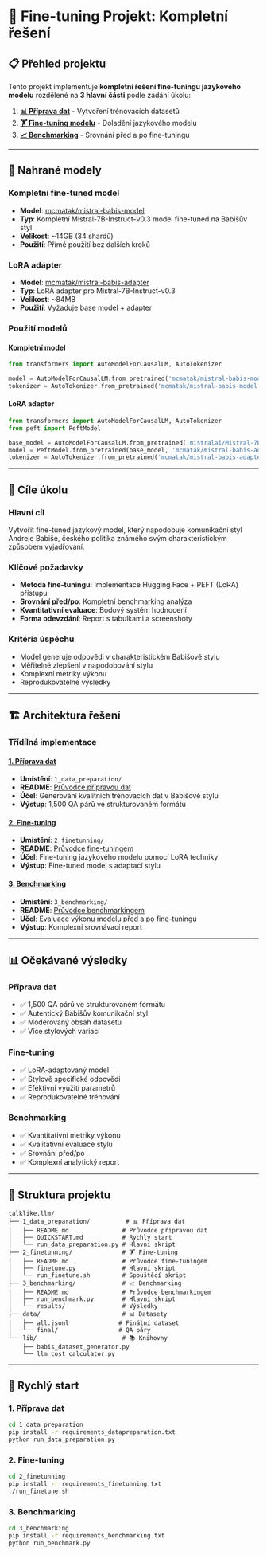 # 🎯 Fine-tuning Projekt: Kompletní řešení

## 📋 Přehled projektu

Tento projekt implementuje **kompletní řešení fine-tuningu jazykového modelu** rozdělené na **3 hlavní části** podle zadání úkolu:

1. **[📊 Příprava dat](#1-příprava-dat)** - Vytvoření trénovacích datasetů
2. **[🏋️ Fine-tuning modelu](#2-fine-tuning)** - Doladění jazykového modelu  
3. **[📈 Benchmarking](#3-benchmarking)** - Srovnání před a po fine-tuningu

---

## 🤖 Nahrané modely

### Kompletní fine-tuned model
- **Model**: [mcmatak/mistral-babis-model](https://huggingface.co/mcmatak/mistral-babis-model)
- **Typ**: Kompletní Mistral-7B-Instruct-v0.3 model fine-tuned na Babišův styl
- **Velikost**: ~14GB (34 shardů)
- **Použití**: Přímé použití bez dalších kroků

### LoRA adapter
- **Model**: [mcmatak/mistral-babis-adapter](https://huggingface.co/mcmatak/mistral-babis-adapter)
- **Typ**: LoRA adapter pro Mistral-7B-Instruct-v0.3
- **Velikost**: ~84MB
- **Použití**: Vyžaduje base model + adapter

### Použití modelů

#### Kompletní model
```python
from transformers import AutoModelForCausalLM, AutoTokenizer

model = AutoModelForCausalLM.from_pretrained('mcmatak/mistral-babis-model')
tokenizer = AutoTokenizer.from_pretrained('mcmatak/mistral-babis-model')
```

#### LoRA adapter
```python
from transformers import AutoModelForCausalLM, AutoTokenizer
from peft import PeftModel

base_model = AutoModelForCausalLM.from_pretrained('mistralai/Mistral-7B-Instruct-v0.3')
model = PeftModel.from_pretrained(base_model, 'mcmatak/mistral-babis-adapter')
tokenizer = AutoTokenizer.from_pretrained('mcmatak/mistral-babis-adapter')
```

---

## 🎯 Cíle úkolu

### Hlavní cíl
Vytvořit fine-tuned jazykový model, který napodobuje komunikační styl Andreje Babiše, českého politika známého svým charakteristickým způsobem vyjadřování.

### Klíčové požadavky
- **Metoda fine-tuningu**: Implementace Hugging Face + PEFT (LoRA) přístupu
- **Srovnání před/po**: Kompletní benchmarking analýza
- **Kvantitativní evaluace**: Bodový systém hodnocení
- **Forma odevzdání**: Report s tabulkami a screenshoty

### Kritéria úspěchu
- Model generuje odpovědi v charakteristickém Babišově stylu
- Měřitelné zlepšení v napodobování stylu
- Komplexní metriky výkonu
- Reprodukovatelné výsledky

---

## 🏗️ Architektura řešení

### Třídílná implementace

#### [1. Příprava dat](#1-příprava-dat)
- **Umístění**: `1_data_preparation/`
- **README**: [Průvodce přípravou dat](1_data_preparation/README.md)
- **Účel**: Generování kvalitních trénovacích dat v Babišově stylu
- **Výstup**: 1,500 QA párů ve strukturovaném formátu

#### [2. Fine-tuning](#2-fine-tuning)
- **Umístění**: `2_finetunning/`
- **README**: [Průvodce fine-tuningem](2_finetunning/README.md)
- **Účel**: Fine-tuning jazykového modelu pomocí LoRA techniky
- **Výstup**: Fine-tuned model s adaptací stylu

#### [3. Benchmarking](#3-benchmarking)
- **Umístění**: `3_benchmarking/`
- **README**: [Průvodce benchmarkingem](3_benchmarking/README.md)
- **Účel**: Evaluace výkonu modelu před a po fine-tuningu
- **Výstup**: Komplexní srovnávací report

---

## 📊 Očekávané výsledky

### Příprava dat
- ✅ 1,500 QA párů ve strukturovaném formátu
- ✅ Autentický Babišův komunikační styl
- ✅ Moderovaný obsah datasetu
- ✅ Více stylových variací

### Fine-tuning
- ✅ LoRA-adaptovaný model
- ✅ Stylově specifické odpovědi
- ✅ Efektivní využití parametrů
- ✅ Reprodukovatelné trénování

### Benchmarking
- ✅ Kvantitativní metriky výkonu
- ✅ Kvalitativní evaluace stylu
- ✅ Srovnání před/po
- ✅ Komplexní analytický report

---

## 📁 Struktura projektu

```
talklike.llm/
├── 1_data_preparation/          # 📊 Příprava dat
│   ├── README.md               # Průvodce přípravou dat
│   ├── QUICKSTART.md           # Rychlý start
│   └── run_data_preparation.py # Hlavní skript
├── 2_finetunning/              # 🏋️ Fine-tuning
│   ├── README.md               # Průvodce fine-tuningem
│   ├── finetune.py             # Hlavní skript
│   └── run_finetune.sh         # Spouštěcí skript
├── 3_benchmarking/             # 📈 Benchmarking
│   ├── README.md               # Průvodce benchmarkingem
│   ├── run_benchmark.py        # Hlavní skript
│   └── results/                # Výsledky
├── data/                       # 📊 Datasety
│   ├── all.jsonl              # Finální dataset
│   └── final/                 # QA páry
└── lib/                        # 📚 Knihovny
    ├── babis_dataset_generator.py
    └── llm_cost_calculator.py
```

---

## 🚀 Rychlý start

### 1. Příprava dat
```bash
cd 1_data_preparation
pip install -r requirements_datapreparation.txt
python run_data_preparation.py
```

### 2. Fine-tuning
```bash
cd 2_finetunning
pip install -r requirements_finetunning.txt
./run_finetune.sh
```

### 3. Benchmarking
```bash
cd 3_benchmarking
pip install -r requirements_benchmarking.txt
python run_benchmark.py
```
